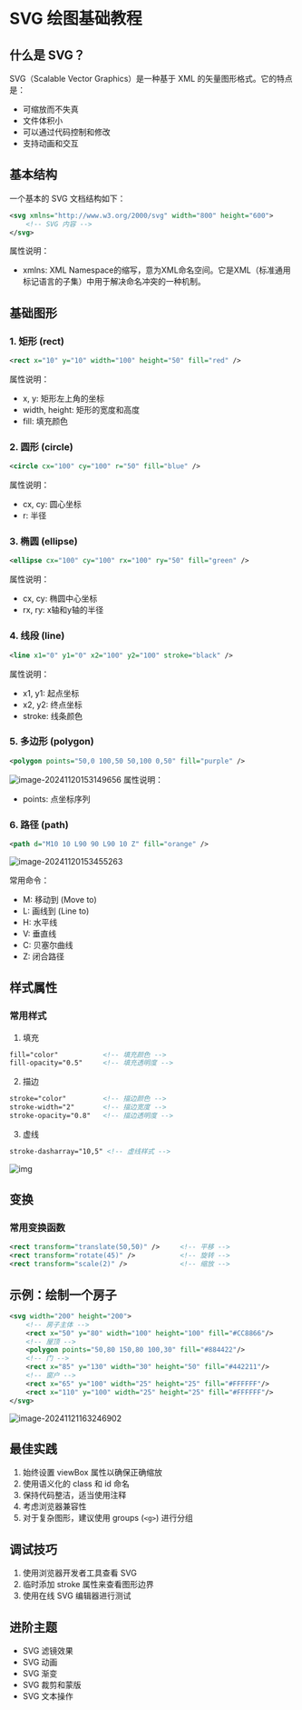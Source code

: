 # SVG 绘图基础教程

## 什么是 SVG？
SVG（Scalable Vector Graphics）是一种基于 XML 的矢量图形格式。它的特点是：
- 可缩放而不失真
- 文件体积小
- 可以通过代码控制和修改
- 支持动画和交互

## 基本结构
一个基本的 SVG 文档结构如下：
```xml
<svg xmlns="http://www.w3.org/2000/svg" width="800" height="600">
    <!-- SVG 内容 -->
</svg>
```

属性说明：

- xmlns: XML Namespace的缩写，意为XML命名空间。它是XML（标准通用标记语言的子集）中用于解决命名冲突的一种机制。

## 基础图形

### 1. 矩形 (rect)
```xml
<rect x="10" y="10" width="100" height="50" fill="red" />
```
属性说明：
- x, y: 矩形左上角的坐标
- width, height: 矩形的宽度和高度
- fill: 填充颜色

### 2. 圆形 (circle)
```xml
<circle cx="100" cy="100" r="50" fill="blue" />
```
属性说明：
- cx, cy: 圆心坐标
- r: 半径

### 3. 椭圆 (ellipse)
```xml
<ellipse cx="100" cy="100" rx="100" ry="50" fill="green" />
```
属性说明：
- cx, cy: 椭圆中心坐标
- rx, ry: x轴和y轴的半径

### 4. 线段 (line)
```xml
<line x1="0" y1="0" x2="100" y2="100" stroke="black" />
```
属性说明：
- x1, y1: 起点坐标
- x2, y2: 终点坐标
- stroke: 线条颜色

### 5. 多边形 (polygon)
```xml
<polygon points="50,0 100,50 50,100 0,50" fill="purple" />
```

![image-20241120153149656](https://gitee.com/wscfan/images/raw/master/202411201531724.png) 
属性说明：

- points: 点坐标序列

### 6. 路径 (path)
```xml
<path d="M10 10 L90 90 L90 10 Z" fill="orange" />
```
![image-20241120153455263](https://gitee.com/wscfan/images/raw/master/202411201534305.png) 

常用命令：
- M: 移动到 (Move to)
- L: 画线到 (Line to)
- H: 水平线
- V: 垂直线
- C: 贝塞尔曲线
- Z: 闭合路径

## 样式属性

### 常用样式
1. 填充
```xml
fill="color"           <!-- 填充颜色 -->
fill-opacity="0.5"     <!-- 填充透明度 -->
```

2. 描边
```xml
stroke="color"         <!-- 描边颜色 -->
stroke-width="2"       <!-- 描边宽度 -->
stroke-opacity="0.8"   <!-- 描边透明度 -->
```

3. 虚线
```xml
stroke-dasharray="10,5" <!-- 虚线样式 -->
```

![img](https://gitee.com/wscfan/images/raw/master/202411211637959.png) 

## 变换

### 常用变换函数
```xml
<rect transform="translate(50,50)" />     <!-- 平移 -->
<rect transform="rotate(45)" />           <!-- 旋转 -->
<rect transform="scale(2)" />             <!-- 缩放 -->
```

## 示例：绘制一个房子
```xml
<svg width="200" height="200">
    <!-- 房子主体 -->
    <rect x="50" y="80" width="100" height="100" fill="#CC8866"/>
    <!-- 屋顶 -->
    <polygon points="50,80 150,80 100,30" fill="#884422"/>
    <!-- 门 -->
    <rect x="85" y="130" width="30" height="50" fill="#442211"/>
    <!-- 窗户 -->
    <rect x="65" y="100" width="25" height="25" fill="#FFFFFF"/>
    <rect x="110" y="100" width="25" height="25" fill="#FFFFFF"/>
</svg>
```

![image-20241121163246902](https://gitee.com/wscfan/images/raw/master/202411211632953.png) 

## 最佳实践
1. 始终设置 viewBox 属性以确保正确缩放
2. 使用语义化的 class 和 id 命名
3. 保持代码整洁，适当使用注释
4. 考虑浏览器兼容性
5. 对于复杂图形，建议使用 groups (`<g>`) 进行分组

## 调试技巧
1. 使用浏览器开发者工具查看 SVG
2. 临时添加 stroke 属性来查看图形边界
3. 使用在线 SVG 编辑器进行测试

## 进阶主题
- SVG 滤镜效果
- SVG 动画
- SVG 渐变
- SVG 裁剪和蒙版
- SVG 文本操作